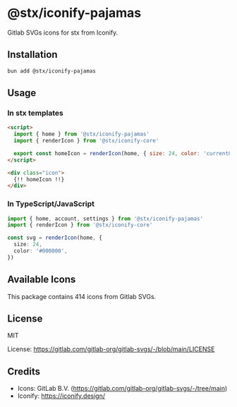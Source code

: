 # @stx/iconify-pajamas

Gitlab SVGs icons for stx from Iconify.

## Installation

```bash
bun add @stx/iconify-pajamas
```

## Usage

### In stx templates

```html
<script>
  import { home } from '@stx/iconify-pajamas'
  import { renderIcon } from '@stx/iconify-core'

  export const homeIcon = renderIcon(home, { size: 24, color: 'currentColor' })
</script>

<div class="icon">
  {!! homeIcon !!}
</div>
```

### In TypeScript/JavaScript

```typescript
import { home, account, settings } from '@stx/iconify-pajamas'
import { renderIcon } from '@stx/iconify-core'

const svg = renderIcon(home, {
  size: 24,
  color: '#000000',
})
```

## Available Icons

This package contains 414 icons from Gitlab SVGs.

## License

MIT

License: https://gitlab.com/gitlab-org/gitlab-svgs/-/blob/main/LICENSE

## Credits

- Icons: GitLab B.V. (https://gitlab.com/gitlab-org/gitlab-svgs/-/tree/main)
- Iconify: https://iconify.design/
